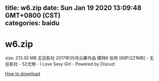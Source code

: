 
title: w6.zip
date: Sun Jan 19 2020 13:09:48 GMT+0800 (CST)    
categories: baidu
---

# w6.zip
size: 213.30 MB
 无忌影社 2017年05月众筹作品 模特6 张玲 [68P/221MB] - 无忌影社 - 52尤物 - I Love Sexy Girl - Powered by Discuz!
 

[How to download](https://bpcam.bemobtrk.com/go/2ceec3aa-1ca2-46d6-b9ff-aaa5c184517c?jno=62)